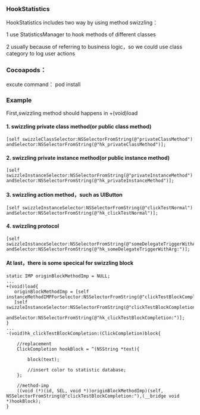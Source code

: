 ### HookStatistics

HookStatistics includes two way by using method swizzling：

1 use StatisticsManager to hook methods of different classes 

2 usually  because of referring to business logic，so we could use class category to log user actions

### Cocoapods：

excute command： pod install

### Example

First,swizzling method should happens in +(void)load
#### 1. swizzling private class method(or public class method) 

```objc
[self swizzleClassSelector:NSSelectorFromString(@"privateClassMethod") andSelector:NSSelectorFromString(@"hk_privateClassMethod")];
```
#### 2. swizzling private instance method(or public instance method) 

```objc
[self swizzleInstanceSelector:NSSelectorFromString(@"privateInstanceMethod") andSelector:NSSelectorFromString(@"hk_privateInstanceMethod")];
```
#### 3. swizzling action method，such as UIButton

```objc
[self swizzleInstanceSelector:NSSelectorFromString(@"clickTestNormal") andSelector:NSSelectorFromString(@"hk_clickTestNormal")];
```
#### 4. swizzling protocol

```objc
[self swizzleInstanceSelector:NSSelectorFromString(@"someDelegateTriggerWithArg:") andSelector:NSSelectorFromString(@"hk_someDelegateTriggerWithArg:")];
```
#### At last，there is some specical for swizzling block

```objc
static IMP originBlockMethodImp = NULL;
...
+(void)load{
   originBlockMethodImp = [self instanceMethodIMPForSelector:NSSelectorFromString(@"clickTestBlockCompletion:")];
   [self swizzleInstanceSelector:NSSelectorFromString(@"clickTestBlockCompletion:")
       andSelector:NSSelectorFromString(@"hk_clickTestBlockCompletion:")];
}
...
-(void)hk_clickTestBlockCompletion:(ClickCompletion)block{
    
    //replacement
    ClickCompletion hookBlock = ^(NSString *text){
        
        block(text);
        
        //insert color to statistic database;
    };
    
    //method-imp
    ((void (*)(id, SEL, void *))originBlockMethodImp)(self, NSSelectorFromString(@"clickTestBlockCompletion:"),(__bridge void *)hookBlock);
}
 

